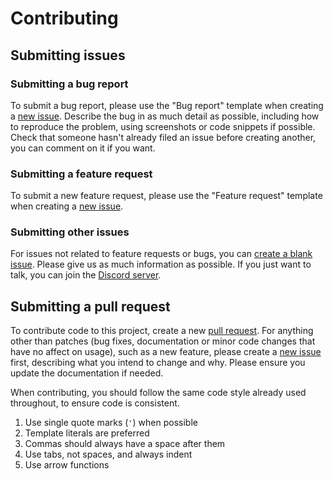 # Contributing

## Submitting issues

### Submitting a bug report

To submit a bug report, please use the "Bug report" template when creating a [new issue](https://github.com/eartharoid/leekslazylogger-fastify/issues/new/choose). Describe the bug in as much detail as possible, including how to reproduce the problem, using screenshots or code snippets if possible. Check that someone hasn't already filed an issue before creating another, you can comment on it if you want.

### Submitting a feature request

To submit a new feature request, please use the "Feature request" template when creating a [new issue](https://github.com/eartharoid/leekslazylogger-fastify/issues/new/choose).

### Submitting other issues

For issues not related to feature requests or bugs, you can [create a blank issue](https://github.com/eartharoid/leekslazylogger-fastify/issues/new). Please give us as much information as possible. If you just want to talk, you can join the [Discord server](https://github.com/eartharoid/leekslazylogger-fastify#support).

## Submitting a pull request

To contribute code to this project, create a new [pull request](https://github.com/eartharoid/leekslazylogger-fastify/pulls). For anything other than patches (bug fixes, documentation or minor code changes that have no affect on usage), such as a new feature, please create a  [new issue](https://github.com/eartharoid/leekslazylogger-fastify/issues/new/choose) first, describing what you intend to change and why. Please ensure you update the documentation if needed.

When contributing, you should follow the same code style already used throughout, to ensure code is consistent.

1. Use single quote marks (`'`) when possible
2. Template literals are preferred
3. Commas should always have a space after them
4. Use tabs, not spaces, and always indent
5. Use arrow functions
